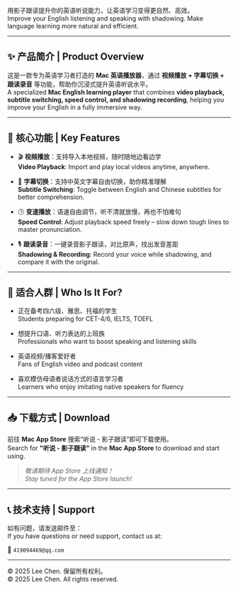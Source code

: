 

用影子跟读提升你的英语听说能力，让英语学习变得更自然、高效。  
Improve your English listening and speaking with shadowing. Make language learning more natural and efficient.

---

## ✨ 产品简介 | Product Overview

这是一款专为英语学习者打造的 **Mac 英语播放器**，通过 **视频播放 + 字幕切换 + 跟读录音** 等功能，帮助你沉浸式提升英语听说水平。  
A specialized **Mac English learning player** that combines **video playback, subtitle switching, speed control, and shadowing recording**, helping you improve your English in a fully immersive way.

---

## 🔧 核心功能 | Key Features

- 🎬 **视频播放**：支持导入本地视频，随时随地边看边学  
  **Video Playback**: Import and play local videos anytime, anywhere.

- 📝 **字幕切换**：支持中英文字幕自由切换，助你精准理解  
  **Subtitle Switching**: Toggle between English and Chinese subtitles for better comprehension.

- 🕒 **变速播放**：语速自由调节，听不清就放慢，再也不怕难句  
  **Speed Control**: Adjust playback speed freely – slow down tough lines to master pronunciation.

- 🎙 **跟读录音**：一键录音影子跟读，对比原声，找出发音差距  
  **Shadowing & Recording**: Record your voice while shadowing, and compare it with the original.

---

## 📌 适合人群 | Who Is It For?

- 正在备考四六级、雅思、托福的学生  
  Students preparing for CET-4/6, IELTS, TOEFL

- 想提升口语、听力表达的上班族  
  Professionals who want to boost speaking and listening skills

- 英语视频/播客爱好者  
  Fans of English video and podcast content

- 喜欢模仿母语者说话方式的语言学习者  
  Learners who enjoy imitating native speakers for fluency

---

## 📥 下载方式 | Download

前往 **Mac App Store** 搜索“听说 - 影子跟读”即可下载使用。  
Search for **"听说 - 影子跟读"** in the **Mac App Store** to download and start using.

> *敬请期待 App Store 上线通知！*  
> *Stay tuned for the App Store launch!*

---

## 📞 技术支持 | Support

如有问题，请发送邮件至：  
If you have questions or need support, contact us at:

📧 `419094469@qq.com`

---

© 2025 Lee Chen. 保留所有权利。  
© 2025 Lee Chen. All rights reserved.
